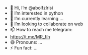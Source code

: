 - 👋 Hi, I’m @abolfzlrisi
- 👀 I’m interested in python
- 🌱 I’m currently learning ...
- 💞️ I’m looking to collaborate on web
- 📫 How to reach me telegram:
- https://t.me/MR_fih
- 😄 Pronouns: ...
- ⚡ Fun fact: ...




